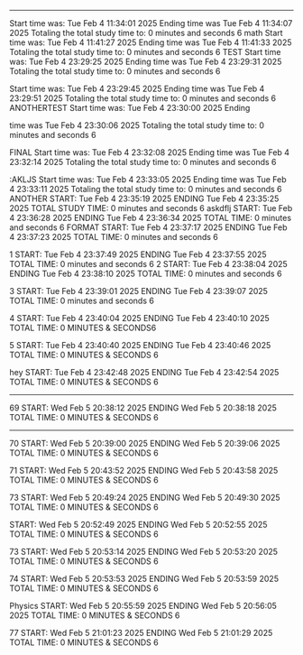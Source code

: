  
-----------------------------------------
Start time was: Tue Feb  4 11:34:01 2025
Ending time was Tue Feb  4 11:34:07 2025
Totaling the total study time to: 0 minutes and seconds 6
math 
Start time was: Tue Feb  4 11:41:27 2025
Ending time was Tue Feb  4 11:41:33 2025
Totaling the total study time to: 0 minutes and seconds 6
TEST 
Start time was: Tue Feb  4 23:29:25 2025
Ending time was Tue Feb  4 23:29:31 2025
Totaling the total study time to: 0 minutes and seconds 6
 
Start time was: Tue Feb  4 23:29:45 2025
Ending time was Tue Feb  4 23:29:51 2025
Totaling the total study time to: 0 minutes and seconds 6
ANOTHERTEST 
Start time was: Tue Feb  4 23:30:00 2025
Ending 


time was Tue Feb  4 23:30:06 2025
Totaling the total study time to: 0 minutes and seconds 6

 FINAL Start time was: Tue Feb  4 23:32:08 2025
Ending time was Tue Feb  4 23:32:14 2025
Totaling the total study time to: 0 minutes and seconds 6

:AKLJS Start time was: Tue Feb  4 23:33:05 2025
Ending time was Tue Feb  4 23:33:11 2025
Totaling the total study time to: 0 minutes and seconds 6
ANOTHER
 START: Tue Feb  4 23:35:19 2025
ENDING Tue Feb  4 23:35:25 2025
TOTAL STUDY TIME: 0 minutes and seconds 6
askdflj
 START: Tue Feb  4 23:36:28 2025
ENDING Tue Feb  4 23:36:34 2025
TOTAL TIME: 0 minutes and seconds 6
FORMAT
START: Tue Feb  4 23:37:17 2025
ENDING Tue Feb  4 23:37:23 2025
TOTAL TIME: 0 minutes and seconds 6




1
START: Tue Feb  4 23:37:49 2025
ENDING Tue Feb  4 23:37:55 2025
TOTAL TIME: 0 minutes and seconds 6
2
START: Tue Feb  4 23:38:04 2025
ENDING Tue Feb  4 23:38:10 2025
TOTAL TIME: 0 minutes and seconds 6

3
START: Tue Feb  4 23:39:01 2025
ENDING Tue Feb  4 23:39:07 2025
TOTAL TIME: 0 minutes and seconds 6

4
START: Tue Feb  4 23:40:04 2025
ENDING Tue Feb  4 23:40:10 2025
TOTAL TIME: 0 MINUTES & SECONDS6

5
START: Tue Feb  4 23:40:40 2025
ENDING Tue Feb  4 23:40:46 2025
TOTAL TIME: 0 MINUTES & SECONDS 6

hey
START: Tue Feb  4 23:42:48 2025
ENDING Tue Feb  4 23:42:54 2025
TOTAL TIME: 0 MINUTES & SECONDS 6


---------------------------------------------
69
START: Wed Feb  5 20:38:12 2025
ENDING Wed Feb  5 20:38:18 2025
TOTAL TIME: 0 MINUTES & SECONDS 6


----------------------------------------------------------------------

70
START: Wed Feb  5 20:39:00 2025
ENDING Wed Feb  5 20:39:06 2025
TOTAL TIME: 0 MINUTES & SECONDS 6

71
START: Wed Feb  5 20:43:52 2025
ENDING Wed Feb  5 20:43:58 2025
TOTAL TIME: 0 MINUTES & SECONDS 6

73
START: Wed Feb  5 20:49:24 2025
ENDING Wed Feb  5 20:49:30 2025
TOTAL TIME: 0 MINUTES & SECONDS 6


START: Wed Feb  5 20:52:49 2025
ENDING Wed Feb  5 20:52:55 2025
TOTAL TIME: 0 MINUTES & SECONDS 6

73
START: Wed Feb  5 20:53:14 2025
ENDING Wed Feb  5 20:53:20 2025
TOTAL TIME: 0 MINUTES & SECONDS 6

74
START: Wed Feb  5 20:53:53 2025
ENDING Wed Feb  5 20:53:59 2025
TOTAL TIME: 0 MINUTES & SECONDS 6

Physics
START: Wed Feb  5 20:55:59 2025
ENDING Wed Feb  5 20:56:05 2025
TOTAL TIME: 0 MINUTES & SECONDS 6

77
START: Wed Feb  5 21:01:23 2025
ENDING Wed Feb  5 21:01:29 2025
TOTAL TIME: 0 MINUTES & SECONDS 6
